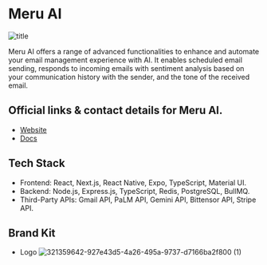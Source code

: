 # Meru AI
![title](https://files.gitbook.com/v0/b/gitbook-x-prod.appspot.com/o/spaces%2F1h0JSgTjMd7Ig2cAlhWh%2Fuploads%2FOzG5rrs0IglsfVNBLz3K%2FGroup%2048.png?alt=media&token=34b4b9bf-e938-4b79-a584-74bf4358beae)

Meru AI offers a range of advanced functionalities to enhance and automate your email management experience with AI. It enables scheduled email sending, responds to incoming emails with sentiment analysis based on your communication history with the sender, and the tone of the received email.

## Official links & contact details for Meru AI.
- [Website](https://meruai.net/) 
- [Docs](https://docs.meruai.net/)

## Tech Stack
- Frontend: React, Next.js, React Native, Expo, TypeScript, Material UI.
- Backend: Node.js, Express.js, TypeScript, Redis, PostgreSQL, BullMQ.
- Third-Party APIs: Gmail API, PaLM API, Gemini API, Bittensor API, Stripe API.

## Brand Kit
- Logo
![321359642-927e43d5-4a26-495a-9737-d7166ba2f800 (1)](https://github.com/Meru-AI-Dev/.github/assets/165311010/2253a5db-0c70-4b0e-95d7-7d40288c1653)

